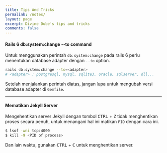 ```yaml
---
title: Tips And Tricks
permalink: /notes/
layout: page
excerpt: Divine Dube's tips and tricks
comments: false
---
```


#### Rails 6 db:system:change --to command

Untuk menggunakan perintah `db:system:change` pada rails 6 perlu menentukan database adapter dengan `--to` option.

```bash
rails db:system:change --to=<adapter>
# <adapter> : postgresql, mysql, sqlite3, oracle, sqlserver, dll...
```

Setelah menjalankan perintah diatas, jangan lupa untuk mengubah versi database adapter di `Gemfile`.

---

#### Mematikan Jekyll Server

Mengehentikan server Jekyll dengan tombol <kbd>CTRL</kbd> + <kbd>Z</kbd> tidak menghentikan proses secara penuh, untuk menangani hal ini matikan `PID` dengan cara ini.

```bash
$ lsof -wni tcp:4000
$ kill -9 <PID of process>
```

Dan lain waktu, gunakan <kbd>CTRL</kbd> + <kbd>C</kbd> untuk menghentikan server.
